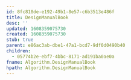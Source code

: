 ```yaml
---
id: 8fc818de-e192-49b1-8e57-c6b3513e486f
title: DesignManualBook
desc: ''
updated: 1608359075730
created: 1608359075730
stub: true
parent: e86ac3ab-dbe1-47a1-bcd7-9df0d0490b40
children:
  - 05774b2e-ebf7-4bbc-8171-ad191ba0ae0a
fname: Algorithm.DesignManualBook
hpath: Algorithm.DesignManualBook
---
```



